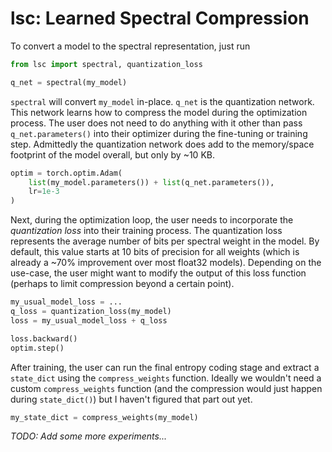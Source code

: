 # lsc: Learned Spectral Compression

To convert a model to the spectral representation, just run

```python
from lsc import spectral, quantization_loss

q_net = spectral(my_model)
```

`spectral` will convert `my_model` in-place. `q_net` is the quantization network. This network learns how to compress the model during the optimization process. The user does not need to do anything with it other than pass `q_net.parameters()` into their optimizer during the fine-tuning or training step. Admittedly the quantization network does add to the memory/space footprint of the model overall, but only by ~10 KB.

```python
optim = torch.optim.Adam(
    list(my_model.parameters()) + list(q_net.parameters()), 
    lr=1e-3
)
```

Next, during the optimization loop, the user needs to incorporate the _quantization loss_ into their training process. The quantization loss represents the average number of bits per spectral weight in the model. By default, this value starts at 10 bits of precision for all weights (which is already a ~70% improvement over most float32 models). Depending on the use-case, the user might want to modify the output of this loss function (perhaps to limit compression beyond a certain point).

```python
my_usual_model_loss = ...
q_loss = quantization_loss(my_model)
loss = my_usual_model_loss + q_loss

loss.backward()
optim.step()
```

After training, the user can run the final entropy coding stage and extract a `state_dict` using the `compress_weights` function. Ideally we wouldn't need a custom `compress_weights` function (and the compression would just happen during `state_dict()`) but I haven't figured that part out yet.

```python
my_state_dict = compress_weights(my_model)
```

*TODO: Add some more experiments...*
